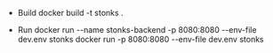 * Build
docker build -t stonks .

* Run
docker run --name stonks-backend -p 8080:8080 --env-file dev.env stonks
docker run -p 8080:8080 --env-file dev.env stonks